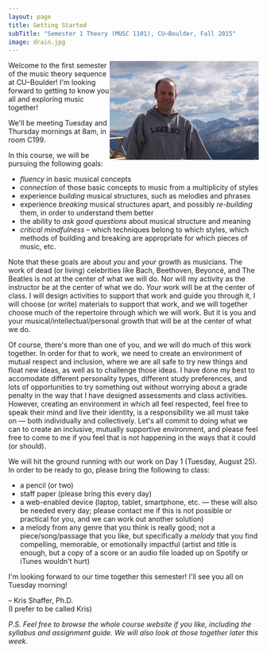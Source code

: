 ```yaml
---
layout: page
title: Getting Started
subTitle: "Semester 1 Theory (MUSC 1101), CU–Boulder, Fall 2015"
image: drain.jpg
---
```


<img src="/img/twitterBio-small.jpg" style="float: right"/>Welcome to the first semester of the music theory sequence at CU–Boulder! I'm looking forward to getting to know you all and exploring music together!

We'll be meeting Tuesday and Thursday mornings at 8am, in room C199.

In this course, we will be pursuing the following goals:

- *fluency* in basic musical concepts  
- *connection* of those basic concepts to music from a multiplicity of styles  
- experience *building* musical structures, such as melodies and phrases  
- experience *breaking* musical structures apart, and possibly *re-building* them, in order to understand them better  
- the ability to *ask good questions* about musical structure and meaning  
- *critical mindfulness* – which techniques belong to which styles, which methods of building and breaking are appropriate for which pieces of music, etc.

Note that these goals are about *you* and *your* growth as musicians. The work of dead (or living) celebrities like Bach, Beethoven, Beyoncé, and The Beatles is not at the center of what we will do. Nor will my activity as the instructor be at the center of what we do. *Your* work will be at the center of class. I will design activities to support that work and guide you through it, I will choose (or write) materials to support that work, and we will together choose much of the repertoire through which we will work. But it is you and your musical/intellectual/personal growth that will be at the center of what we do.

Of course, there's more than one of you, and we will do much of this work together. In order for that to work, we need to create an environment of mutual respect and inclusion, where we are all safe to try new things and float new ideas, as well as to challenge those ideas. I have done my best to accomodate different personality types, different study preferences, and lots of opportunities to try something out without worrying about a grade penalty in the way that I have designed assessments and class activities. However, creating an environment in which all feel respected, feel free to speak their mind and live their identity, is a responsibility we all must take on — both individually and collectively. Let's all commit to doing what we can to create an inclusive, mutually supportive environment, and please feel free to come to me if you feel that is not happening in the ways that it could (or should).

We will hit the ground running with our work on Day 1 (Tuesday, August 25). In order to be ready to go, please bring the following to class:

- a pencil (or two)  
- staff paper (please bring this every day)  
- a web-enabled device (laptop, tablet, smartphone, etc. — these will also be needed every day; please contact me if this is not possible or practical for you, and we can work out another solution)  
- a melody from any genre that you think is really good; not a piece/song/passage that you like, but specifically a *melody* that you find compelling, memorable, or emotionally impactful (artist and title is enough, but a copy of a score or an audio file loaded up on Spotify or iTunes wouldn't hurt)

I'm looking forward to our time together this semester! I'll see you all on Tuesday morning!

– Kris Shaffer, Ph.D.  
(I prefer to be called Kris)

*P.S. Feel free to browse the whole course website if you like, including the syllabus and assignment guide. We will also look at those together later this week.*